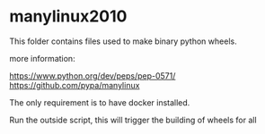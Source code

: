 manylinux2010
=============

This folder contains files used to make binary python wheels.

more information:

https://www.python.org/dev/peps/pep-0571/
https://github.com/pypa/manylinux

The only requirement is to have docker installed.

Run the outside script, this will trigger the building of wheels
for all 
